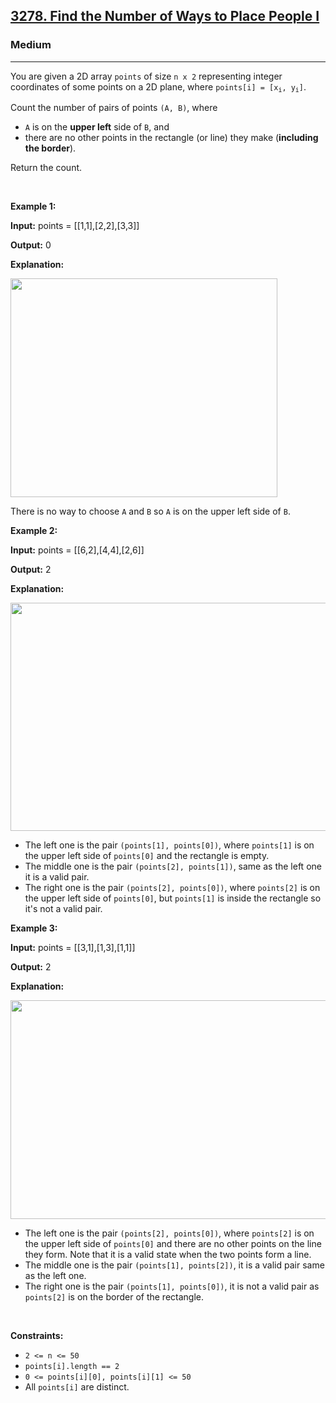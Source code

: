 <h2><a href="https://leetcode.com/problems/find-the-number-of-ways-to-place-people-i">3278. Find the Number of Ways to Place People I</a></h2><h3>Medium</h3><hr><p>You are given a 2D array <code>points</code> of size <code>n x 2</code> representing integer coordinates of some points on a 2D plane, where <code>points[i] = [x<sub>i</sub>, y<sub>i</sub>]</code>.</p>

<p>Count the number of pairs of points <code>(A, B)</code>, where</p>

<ul>
	<li><code>A</code> is on the <strong>upper left</strong> side of <code>B</code>, and</li>
	<li>there are no other points in the rectangle (or line) they make (<strong>including the border</strong>).</li>
</ul>

<p>Return the count.</p>

<p>&nbsp;</p>
<p><strong class="example">Example 1:</strong></p>

<div class="example-block">
<p><strong>Input:</strong> <span class="example-io">points = [[1,1],[2,2],[3,3]]</span></p>

<p><strong>Output:</strong> <span class="example-io">0</span></p>

<p><strong>Explanation:</strong></p>

<p><img src="https://assets.leetcode.com/uploads/2024/01/04/example1alicebob.png" style="width: 427px; height: 350px;" /></p>

<p>There is no way to choose <code>A</code> and <code>B</code> so <code>A</code> is on the upper left side of <code>B</code>.</p>
</div>

<p><strong class="example">Example 2:</strong></p>

<div class="example-block">
<p><strong>Input:</strong> <span class="example-io">points = [[6,2],[4,4],[2,6]]</span></p>

<p><strong>Output:</strong> <span class="example-io">2</span></p>

<p><strong>Explanation:</strong></p>

<p><img height="365" src="https://assets.leetcode.com/uploads/2024/06/25/t2.jpg" width="1321" /></p>

<ul>
	<li>The left one is the pair <code>(points[1], points[0])</code>, where <code>points[1]</code> is on the upper left side of <code>points[0]</code> and the rectangle is empty.</li>
	<li>The middle one is the pair <code>(points[2], points[1])</code>, same as the left one it is a valid pair.</li>
	<li>The right one is the pair <code>(points[2], points[0])</code>, where <code>points[2]</code> is on the upper left side of <code>points[0]</code>, but <code>points[1]</code> is inside the rectangle so it&#39;s not a valid pair.</li>
</ul>
</div>

<p><strong class="example">Example 3:</strong></p>

<div class="example-block">
<p><strong>Input:</strong> <span class="example-io">points = [[3,1],[1,3],[1,1]]</span></p>

<p><strong>Output:</strong> <span class="example-io">2</span></p>

<p><strong>Explanation:</strong></p>

<p><img src="https://assets.leetcode.com/uploads/2024/06/25/t3.jpg" style="width: 1269px; height: 350px;" /></p>

<ul>
	<li>The left one is the pair <code>(points[2], points[0])</code>, where <code>points[2]</code> is on the upper left side of <code>points[0]</code> and there are no other points on the line they form. Note that it is a valid state when the two points form a line.</li>
	<li>The middle one is the pair <code>(points[1], points[2])</code>, it is a valid pair same as the left one.</li>
	<li>The right one is the pair <code>(points[1], points[0])</code>, it is not a valid pair as <code>points[2]</code> is on the border of the rectangle.</li>
</ul>
</div>

<p>&nbsp;</p>
<p><strong>Constraints:</strong></p>

<ul>
	<li><code>2 &lt;= n &lt;= 50</code></li>
	<li><code>points[i].length == 2</code></li>
	<li><code>0 &lt;= points[i][0], points[i][1] &lt;= 50</code></li>
	<li>All <code>points[i]</code> are distinct.</li>
</ul>
